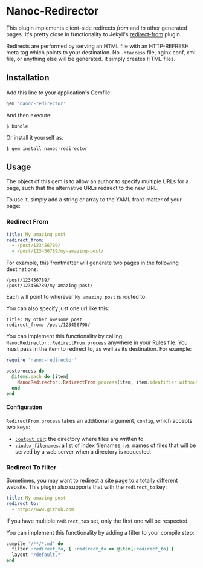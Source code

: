 # Nanoc-Redirector

This plugin implements client-side redirects _from_ and _to_ other generated pages. It's pretty close in functionality to Jekyll's [redirect-from](https://github.com/jekyll/jekyll-redirect-from) plugin.

Redirects are performed by serving an HTML file with an HTTP-REFRESH meta
tag which points to your destination. No `.htaccess` file, nginx conf, xml
file, or anything else will be generated. It simply creates HTML files.

## Installation

Add this line to your application's Gemfile:

```ruby
gem 'nanoc-redirector'
```

And then execute:

    $ bundle

Or install it yourself as:

    $ gem install nanoc-redirector

## Usage

The object of this gem is to allow an author to specify multiple URLs for a
page, such that the alternative URLs redirect to the new URL.

To use it, simply add a string or array to the YAML front-matter of your page:

### Redirect From

``` yaml
title: My amazing post
redirect_from:
  - /post/123456789/
  - /post/123456789/my-amazing-post/
```

For example, this frontmatter will generate two pages in the following destinations:

```
/post/123456789/
/post/123456789/my-amazing-post/
```

Each will point to wherever `My amazing post` is routed to.

You can also specify just one url like this:

```text
title: My other awesome post
redirect_from: /post/123456798/
```

You can implement this functionality by calling `NanocRedirector::RedirectFrom.process` anywhere in your Rules file. You must pass in the item to redirect to, as well as its destination. For example:

``` ruby
require 'nanoc-redirector'

postprocess do
  @items.each do |item|
    NanocRedirector::RedirectFrom.process(item, item.identifier.without_ext)
  end
end
```

#### Configuration

`RedirectFrom.process` takes an additional argument, `config`, which accepts two keys:

* [`:output_dir`](https://nanoc.ws/doc/reference/config/#output_dir): the directory where files are written to
* [`:index_filenames`](https://nanoc.ws/doc/reference/config/#index_filenames): a list of index filenames, i.e. names of files that will be served by a web server when a directory is requested.

### Redirect To filter

Sometimes, you may want to redirect a site page to a totally different website. This plugin also supports that with the `redirect_to` key:

``` yaml
title: My amazing post
redirect_to:
  - http://www.github.com
```

If you have multiple `redirect_to`s set, only the first one will be respected.

You can implement this functionality by adding a filter to your compile step:

``` ruby
compile '/**/*.md' do
  filter :redirect_to, { :redirect_to => @item[:redirect_to] }
  layout '/default.*'
end
```
